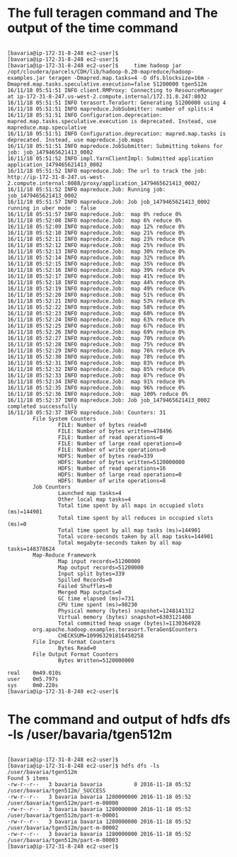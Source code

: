 # The full teragen command and The output of the time command
<pre><code>
[bavaria@ip-172-31-8-248 ec2-user]$
[bavaria@ip-172-31-8-248 ec2-user]$
[bavaria@ip-172-31-8-248 ec2-user]$     time hadoop jar /opt/cloudera/parcels/CDH/lib/hadoop-0.20-mapreduce/hadoop-examples.jar teragen -Dmapred.map.tasks=4 -D dfs.blocksize=16m -Dmapred.map.tasks.speculative.execution=false 51200000 tgen512m
16/11/18 05:51:51 INFO client.RMProxy: Connecting to ResourceManager at ip-172-31-8-247.us-west-2.compute.internal/172.31.8.247:8032
16/11/18 05:51:51 INFO terasort.TeraSort: Generating 51200000 using 4
16/11/18 05:51:51 INFO mapreduce.JobSubmitter: number of splits:4
16/11/18 05:51:51 INFO Configuration.deprecation: mapred.map.tasks.speculative.execution is deprecated. Instead, use mapreduce.map.speculative
16/11/18 05:51:51 INFO Configuration.deprecation: mapred.map.tasks is deprecated. Instead, use mapreduce.job.maps
16/11/18 05:51:51 INFO mapreduce.JobSubmitter: Submitting tokens for job: job_1479465621413_0002
16/11/18 05:51:52 INFO impl.YarnClientImpl: Submitted application application_1479465621413_0002
16/11/18 05:51:52 INFO mapreduce.Job: The url to track the job: http://ip-172-31-8-247.us-west-2.compute.internal:8088/proxy/application_1479465621413_0002/
16/11/18 05:51:52 INFO mapreduce.Job: Running job: job_1479465621413_0002
16/11/18 05:51:57 INFO mapreduce.Job: Job job_1479465621413_0002 running in uber mode : false
16/11/18 05:51:57 INFO mapreduce.Job:  map 0% reduce 0%
16/11/18 05:52:08 INFO mapreduce.Job:  map 6% reduce 0%
16/11/18 05:52:09 INFO mapreduce.Job:  map 12% reduce 0%
16/11/18 05:52:10 INFO mapreduce.Job:  map 21% reduce 0%
16/11/18 05:52:11 INFO mapreduce.Job:  map 23% reduce 0%
16/11/18 05:52:12 INFO mapreduce.Job:  map 25% reduce 0%
16/11/18 05:52:13 INFO mapreduce.Job:  map 30% reduce 0%
16/11/18 05:52:14 INFO mapreduce.Job:  map 32% reduce 0%
16/11/18 05:52:15 INFO mapreduce.Job:  map 35% reduce 0%
16/11/18 05:52:16 INFO mapreduce.Job:  map 39% reduce 0%
16/11/18 05:52:17 INFO mapreduce.Job:  map 41% reduce 0%
16/11/18 05:52:18 INFO mapreduce.Job:  map 44% reduce 0%
16/11/18 05:52:19 INFO mapreduce.Job:  map 49% reduce 0%
16/11/18 05:52:20 INFO mapreduce.Job:  map 51% reduce 0%
16/11/18 05:52:21 INFO mapreduce.Job:  map 53% reduce 0%
16/11/18 05:52:22 INFO mapreduce.Job:  map 58% reduce 0%
16/11/18 05:52:23 INFO mapreduce.Job:  map 60% reduce 0%
16/11/18 05:52:24 INFO mapreduce.Job:  map 63% reduce 0%
16/11/18 05:52:25 INFO mapreduce.Job:  map 67% reduce 0%
16/11/18 05:52:26 INFO mapreduce.Job:  map 69% reduce 0%
16/11/18 05:52:27 INFO mapreduce.Job:  map 70% reduce 0%
16/11/18 05:52:28 INFO mapreduce.Job:  map 75% reduce 0%
16/11/18 05:52:29 INFO mapreduce.Job:  map 76% reduce 0%
16/11/18 05:52:30 INFO mapreduce.Job:  map 78% reduce 0%
16/11/18 05:52:31 INFO mapreduce.Job:  map 83% reduce 0%
16/11/18 05:52:32 INFO mapreduce.Job:  map 85% reduce 0%
16/11/18 05:52:33 INFO mapreduce.Job:  map 87% reduce 0%
16/11/18 05:52:34 INFO mapreduce.Job:  map 91% reduce 0%
16/11/18 05:52:35 INFO mapreduce.Job:  map 96% reduce 0%
16/11/18 05:52:36 INFO mapreduce.Job:  map 100% reduce 0%
16/11/18 05:52:37 INFO mapreduce.Job: Job job_1479465621413_0002 completed successfully
16/11/18 05:52:37 INFO mapreduce.Job: Counters: 31
        File System Counters
                FILE: Number of bytes read=0
                FILE: Number of bytes written=478496
                FILE: Number of read operations=0
                FILE: Number of large read operations=0
                FILE: Number of write operations=0
                HDFS: Number of bytes read=339
                HDFS: Number of bytes written=5120000000
                HDFS: Number of read operations=16
                HDFS: Number of large read operations=0
                HDFS: Number of write operations=8
        Job Counters
                Launched map tasks=4
                Other local map tasks=4
                Total time spent by all maps in occupied slots (ms)=144901
                Total time spent by all reduces in occupied slots (ms)=0
                Total time spent by all map tasks (ms)=144901
                Total vcore-seconds taken by all map tasks=144901
                Total megabyte-seconds taken by all map tasks=148378624
        Map-Reduce Framework
                Map input records=51200000
                Map output records=51200000
                Input split bytes=339
                Spilled Records=0
                Failed Shuffles=0
                Merged Map outputs=0
                GC time elapsed (ms)=731
                CPU time spent (ms)=98230
                Physical memory (bytes) snapshot=1248141312
                Virtual memory (bytes) snapshot=6303121408
                Total committed heap usage (bytes)=1130364928
        org.apache.hadoop.examples.terasort.TeraGen$Counters
                CHECKSUM=109963291816450258
        File Input Format Counters
                Bytes Read=0
        File Output Format Counters
                Bytes Written=5120000000

real    0m49.010s
user    0m5.797s
sys     0m0.228s
[bavaria@ip-172-31-8-248 ec2-user]$
</code></pre>

# The command and output of hdfs dfs -ls /user/bavaria/tgen512m 

<pre><code>
[bavaria@ip-172-31-8-248 ec2-user]$
[bavaria@ip-172-31-8-248 ec2-user]$ hdfs dfs -ls /user/bavaria/tgen512m
Found 5 items
-rw-r--r--   3 bavaria bavaria          0 2016-11-18 05:52 /user/bavaria/tgen512m/_SUCCESS
-rw-r--r--   3 bavaria bavaria 1280000000 2016-11-18 05:52 /user/bavaria/tgen512m/part-m-00000
-rw-r--r--   3 bavaria bavaria 1280000000 2016-11-18 05:52 /user/bavaria/tgen512m/part-m-00001
-rw-r--r--   3 bavaria bavaria 1280000000 2016-11-18 05:52 /user/bavaria/tgen512m/part-m-00002
-rw-r--r--   3 bavaria bavaria 1280000000 2016-11-18 05:52 /user/bavaria/tgen512m/part-m-00003
[bavaria@ip-172-31-8-248 ec2-user]$

</code></pre>
